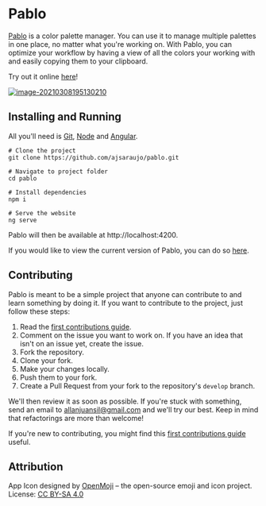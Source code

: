 # Pablo

[Pablo](https://ajsaraujo.github.io/pablo/index.html) is a color palette manager. You can use it to manage multiple palettes in one place, no matter what you're working on. With Pablo, you can optimize your workflow by having a view of all the colors your working with and easily copying them to your clipboard.

Try out it online [here](https://ajsaraujo.github.io/pablo/index.html)!

[![image-20210308195130210](docs/app-screenshot.png)](https://ajsaraujo.github.io/pablo/index.html)

## Installing and Running

All you'll need is [Git](https://git-scm.com/), [Node](https://nodejs.org/en/) and [Angular](https://angular.io/cli).

```
# Clone the project
git clone https://github.com/ajsaraujo/pablo.git

# Navigate to project folder
cd pablo

# Install dependencies
npm i

# Serve the website
ng serve
```

Pablo will then be available at http://localhost:4200.

If you would like to view the current version of Pablo, you can do so [here](https://ajsaraujo.github.io/pablo/index.html).

## Contributing

Pablo is meant to be a simple project that anyone can contribute to and learn something by doing it. If you want to contribute to the project, just follow these steps:

1. Read the [first contributions guide](https://github.com/firstcontributions/first-contributions).
2. Comment on the issue you want to work on. If you have an idea that isn't on an issue yet, create the issue.
3. Fork the repository.
4. Clone your fork.
5. Make your changes locally.
6. Push them to your fork.
7. Create a Pull Request from your fork to the repository's `develop` branch.

We'll then review it as soon as possible. If you're stuck with something, send an email to allanjuansil@gmail.com and we'll try our best. Keep in mind that refactorings are more than welcome!


If you're new to contributing, you might find this [first contributions guide](https://github.com/firstcontributions/first-contributions) useful.
## Attribution

App Icon designed by [OpenMoji](https://openmoji.org/) – the open-source emoji and icon project. License: [CC BY-SA 4.0](https://creativecommons.org/licenses/by-sa/4.0/#)
